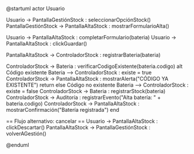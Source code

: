 @startuml
actor Usuario

Usuario -> PantallaGestiónStock : seleccionarOpciónStock()
PantallaGestiónStock -> PantallaAltaStock : mostrarFormularioAlta()

Usuario -> PantallaAltaStock : completarFormulario(bateria)
Usuario -> PantallaAltaStock : clickGuardar()

PantallaAltaStock -> ControladorStock : registrarBateria(bateria)

ControladorStock -> Bateria : verificarCodigoExistente(bateria.codigo)
alt Código existente
    Bateria --> ControladorStock : existe = true
    ControladorStock -> PantallaAltaStock : mostrarAlerta("CÓDIGO YA EXISTENTE")
    return
else Código no existente
    Bateria --> ControladorStock : existe = false
    ControladorStock -> Bateria : registrarStock(bateria)
    ControladorStock -> Auditoría : registrarEvento("Alta batería: " + bateria.codigo)
    ControladorStock -> PantallaAltaStock : mostrarConfirmación("Batería registrada")
end

== Flujo alternativo: cancelar ==
Usuario -> PantallaAltaStock : clickDescartar()
PantallaAltaStock -> PantallaGestiónStock : volverAGestión()

@enduml

